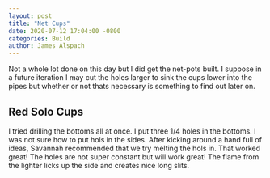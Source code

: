```yaml
---
layout: post
title: "Net Cups"
date: 2020-07-12 17:04:00 -0800
categories: Build
author: James Alspach
---
```

Not a whole lot done on this day but I did get the net-pots built. I suppose in a future iteration I may cut the holes larger to sink the cups lower into the pipes but whether or not thats necessary is something to find out later on.

## Red Solo Cups
I tried drilling the bottoms all at once. I put three 1/4 holes in the bottoms. I was not sure how to put hols in the sides. After kicking around a hand full of ideas, Savannah recommended that we try melting the hols in. That worked great! The holes are not super constant but will work great! The flame from the lighter licks up the side and creates nice long slits.
